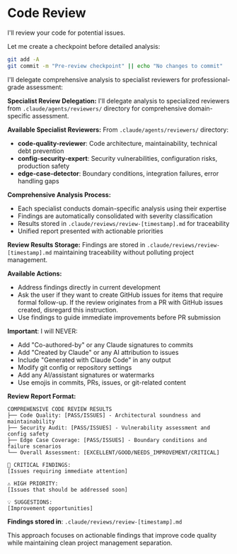 # Code Review

I'll review your code for potential issues.

Let me create a checkpoint before detailed analysis:
```bash
git add -A  
git commit -m "Pre-review checkpoint" || echo "No changes to commit"
```

I'll delegate comprehensive analysis to specialist reviewers for professional-grade assessment:

**Specialist Review Delegation:**
I'll delegate analysis to specialized reviewers from `.claude/agents/reviewers/` directory for comprehensive domain-specific assessment.

**Available Specialist Reviewers:**
From `.claude/agents/reviewers/` directory:
- **code-quality-reviewer**: Code architecture, maintainability, technical debt prevention
- **config-security-expert**: Security vulnerabilities, configuration risks, production safety
- **edge-case-detector**: Boundary conditions, integration failures, error handling gaps

**Comprehensive Analysis Process:**
- Each specialist conducts domain-specific analysis using their expertise
- Findings are automatically consolidated with severity classification
- Results stored in `.claude/reviews/review-[timestamp].md` for traceability
- Unified report presented with actionable priorities

**Review Results Storage:**
Findings are stored in `.claude/reviews/review-[timestamp].md` maintaining traceability without polluting project management.

**Available Actions:**
- Address findings directly in current development
- Ask the user if they want to create GitHub issues for items that require formal follow-up. If the review originates from a PR with GitHub issues created, disregard this instruction.
- Use findings to guide immediate improvements before PR submission

**Important**: I will NEVER:
- Add "Co-authored-by" or any Claude signatures to commits
- Add "Created by Claude" or any AI attribution to issues
- Include "Generated with Claude Code" in any output
- Modify git config or repository settings
- Add any AI/assistant signatures or watermarks
- Use emojis in commits, PRs, issues, or git-related content

**Review Report Format:**
```
COMPREHENSIVE CODE REVIEW RESULTS
├── Code Quality: [PASS/ISSUES] - Architectural soundness and maintainability
├── Security Audit: [PASS/ISSUES] - Vulnerability assessment and config safety  
├── Edge Case Coverage: [PASS/ISSUES] - Boundary conditions and failure scenarios
└── Overall Assessment: [EXCELLENT/GOOD/NEEDS_IMPROVEMENT/CRITICAL]

🚨 CRITICAL FINDINGS:
[Issues requiring immediate attention]

⚠️ HIGH PRIORITY:
[Issues that should be addressed soon]

💡 SUGGESTIONS:
[Improvement opportunities]
```

**Findings stored in**: `.claude/reviews/review-[timestamp].md`

This approach focuses on actionable findings that improve code quality while maintaining clean project management separation.